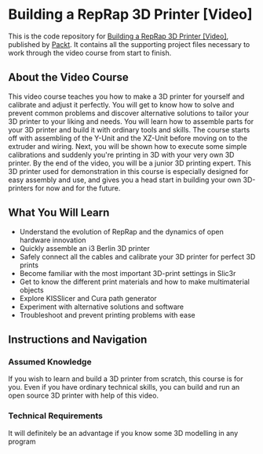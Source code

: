 


# Building a RepRap 3D Printer [Video]
This is the code repository for [Building a RepRap 3D Printer [Video]](https://github.com/PacktPublishing/Building-a-RepRap-3D-Printer), published by [Packt](https://www.packtpub.com). It contains all the supporting project files necessary to work through the video course from start to finish.
## About the Video Course

This video course teaches you how to make a 3D printer for yourself and calibrate and adjust it perfectly. You will get to know how to solve and prevent common problems and discover alternative solutions to tailor your 3D printer to your liking and needs. You will learn how to assemble parts for your 3D printer and build it with ordinary tools and skills. The course starts off with assembling of the Y-Unit and the XZ-Unit before moving on to the extruder and wiring. Next, you will be shown how to execute some simple calibrations and suddenly you're printing in 3D with your very own 3D printer. By the end of the video, you will be a junior 3D printing expert. This 3D printer used for demonstration in this course is especially designed for easy assembly and use, and gives you a head start in building your own 3D-printers for now and for the future.
<H2>What You Will Learn</H2>
<DIV class=book-info-will-learn-text>
<UL>
<LI>Understand the evolution of RepRap and the dynamics of open hardware innovation
<LI>Quickly assemble an i3 Berlin 3D printer
<LI>Safely connect all the cables and calibrate your 3D printer for perfect 3D prints
<LI>Become familiar with the most important 3D-print settings in Slic3r
<LI>Get to know the different print materials and how to make multimaterial objects
<LI>Explore KISSlicer and Cura path generator
<LI>Experiment with alternative solutions and software
<LI>Troubleshoot and prevent printing problems with ease
</LI></UL></DIV>

## Instructions and Navigation
### Assumed Knowledge
If you wish to learn and build a 3D printer from scratch, this course is for you. Even if you have ordinary technical skills, you can build and run an open source 3D printer with help of this video.

### Technical Requirements

 It will definitely be an advantage if you know some 3D modelling in any program

